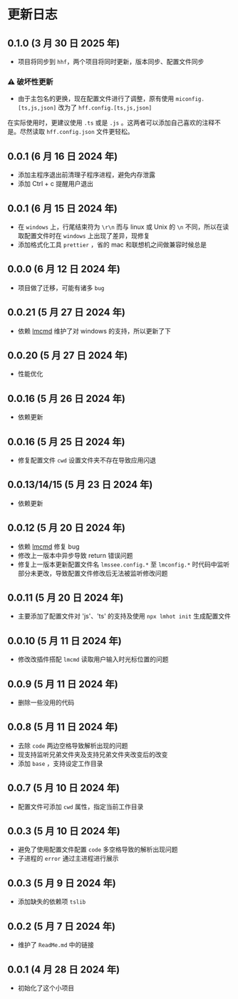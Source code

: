 # 更新日志

## 0.1.0 (3 月 30 日 2025 年)

- 项目将同步到 `hhf`，两个项目将同时更新，版本同步、配置文件同步

### ⚠️ 破坏性更新

- 由于主包名的更换，现在配置文件进行了调整，原有使用 `miconfig.[ts,js,json]` 改为了 `hff.config.[ts,js,json]`

在实际使用时，更建议使用 `.ts` 或是 `.js` 。这两者可以添加自己喜欢的注释不是。尽然读取 `hff.config.json` 文件更轻松。

## 0.0.1 (6 月 16 日 2024 年)

- 添加主程序退出前清理子程序进程，避免内存泄露
- 添加 Ctrl + c 提醒用户退出

## 0.0.1 (6 月 15 日 2024 年)

- 在 `windows` 上，行尾结束符为 `\r\n` 而与 linux 或 Unix 的 `\n` 不同，所以在读取配置文件时在 `windows` 上出现了差异，现修复
- 添加格式化工具 `prettier` ，省的 mac 和联想机之间做兼容时候总是

## 0.0.0 (6 月 12 日 2024 年)

- 项目做了迁移，可能有诸多 `bug`

## 0.0.21 (5 月 27 日 2024 年)

- 依赖 [lmcmd] 维护了对 windows 的支持，所以更新了下

## 0.0.20 (5 月 27 日 2024 年)

- 性能优化

## 0.0.16 (5 月 26 日 2024 年)

- 依赖更新

## 0.0.16 (5 月 25 日 2024 年)

- 修复配置文件 `cwd` 设置文件夹不存在导致应用闪退

## 0.0.13/14/15 (5 月 23 日 2024 年)

- 依赖更新

## 0.0.12 (5 月 20 日 2024 年)

- 依赖 [lmcmd] 修复 bug
- 修改上一版本中异步导致 return 错误问题
- 修复上一版本更新配置文件名 `lmssee.config.*` 至 `lmconfig.*` 时代码中监听部分未更改，导致配置文件修改后无法被监听修改问题

## 0.0.11 (5 月 20 日 2024 年)

- 主要添加了配置文件对 'js'、'ts' 的支持及使用 `npx lmhot init` 生成配置文件

## 0.0.10 (5 月 11 日 2024 年)

- 修改改插件搭配 `lmcmd` 读取用户输入时光标位置的问题

## 0.0.9 (5 月 11 日 2024 年)

- 删除一些没用的代码

## 0.0.8 (5 月 11 日 2024 年)

- 去除 `code` 两边空格导致解析出现的问题
- 现支持监听兄弟文件夹及支持兄弟文件夹改变后的改变
- 添加 `base` ，支持设定工作目录

## 0.0.7 (5 月 10 日 2024 年)

- 配置文件可添加 `cwd` 属性，指定当前工作目录

## 0.0.3 (5 月 10 日 2024 年)

- 避免了使用配置文件配置 `code` 多空格导致的解析出现问题
- 子进程的 `error` 通过主进程进行展示

## 0.0.3 (5 月 9 日 2024 年)

- 添加缺失的依赖项 `tslib`

## 0.0.2 (5 月 7 日 2024 年)

- 维护了 `ReadMe.md` 中的链接

## 0.0.1 (4 月 28 日 2024 年)

- 初始化了这个小项目

[lmcmd]: https://github.com/lmssee/lmcmd
